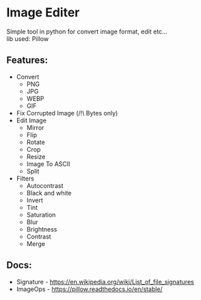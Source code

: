 # Image Editer

Simple tool in python for convert image format, edit etc...<br>
lib used: Pillow

## Features:
- Convert
  - PNG
  - JPG
  - WEBP
  - GIF
- Fix Corrupted Image (/!\ Bytes only)
- Edit Image
  - Mirror
  - Flip
  - Rotate
  - Crop
  - Resize
  - Image To ASCII
  - Split
- Filters
  - Autocontrast
  - Black and white
  - Invert
  - Tint
  - Saturation
  - Blur
  - Brightness
  - Contrast
  - Merge

## Docs:
- Signature - https://en.wikipedia.org/wiki/List_of_file_signatures
- ImageOps - https://pillow.readthedocs.io/en/stable/
